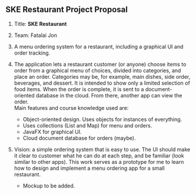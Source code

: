 ## SKE Restaurant Project Proposal

1. Title: **SKE Restaurant**

2. Team: Fatalai Jon

3. A menu ordering system for a restaurant, including a graphical UI and order tracking.

4. The application lets a restaurant customer (or anyone) choose items to order from a graphical menu of choices, divided into categories, and place an order.  Categories may be, for example, main dishes, side order, beverages, and dessert.  It is intended to show only a limited selection of food items. 
    When the order is complete, it is sent to a document-oriented database in the cloud.  From there, another app can view the order.   
     Main features and course knowledge used are:
    * Object-oriented design. Uses objects for instances of everything.
    * Uses collections (List and Map) for menu and orders.
    * JavaFX for graphical UI.
    * Cloud document database for orders (maybe).

5. Vision: a simple ordering system that is easy to use.  The UI should make it clear to customer what he can do at each step, and be familiar (look similar to other apps).   This work serves as a prototype for me to learn how to design and implement a menu ordering app for a small restaurant.
    * Mockup to be added. 

